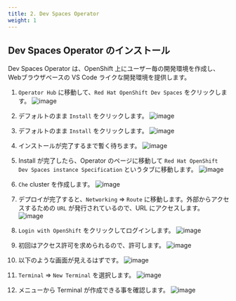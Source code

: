 ```yaml
---
title: 2. Dev Spaces Operator
weight: 1
---
```

## Dev Spaces Operator のインストール

Dev Spaces Operator は、OpenShift 上にユーザー毎の開発環境を作成し、Webブラウザベースの VS Code ライクな開発環境を提供します。

1. `Operator Hub` に移動して、`Red Hat OpenShift Dev Spaces` をクリックします。
![image](https://github.com/yuhkih/rosa-hcp-workshop/assets/8530492/f4c686f9-fe6d-4c73-bd88-1e40048a917b)

2. デフォルトのまま `Install` をクリックします。
![image](https://github.com/yuhkih/rosa-hcp-workshop/assets/8530492/1cc670c8-ff33-4e6d-94c6-149aef591220)

3. デフォルトのまま `Install` をクリックします。
![image](https://github.com/yuhkih/rosa-hcp-workshop/assets/8530492/cdb4fbcd-ac54-42ef-bd9b-568e5b089863)

4. インストールが完了するまで暫く待ちます。
![image](https://github.com/yuhkih/mcs-docs/assets/8530492/7e3e77ba-f104-4b22-8e6a-14a9f796e0bb)

5. Install が完了したら、Operator のページに移動して `Red Hat OpenShift Dev Spaces instance Specification` というタブに移動します。
![image](https://github.com/yuhkih/rosa-hcp-workshop/assets/8530492/9f6fd23b-3c04-4bdf-8688-cdf9d4edd6a7)

6. `Che` cluster を作成します。
![image](https://github.com/yuhkih/rosa-hcp-workshop/assets/8530492/346f38e1-7305-4435-ac25-80f803e81d63)

7. デプロイが完了すると、`Networking` => `Route` に移動します。外部からアクセスするための `URL` が発行されているので、URL にアクセスします。
![image](https://github.com/yuhkih/rosa-hcp-workshop/assets/8530492/da5b8722-6d70-4caf-989f-d571e4820e6a)

8. `Login with OpenShift` をクリックしてログインします。
![image](https://github.com/yuhkih/rosa-hcp-workshop/assets/8530492/11f9ce5d-e358-4e06-a2af-f824e6917f33)

9. 初回はアクセス許可を求められるので、許可します。
![image](https://github.com/yuhkih/rosa-hcp-workshop/assets/8530492/6c3a9002-fd41-47a6-808e-54af76a066bd)

10. 以下のような画面が見えるはずです。
![image](https://github.com/yuhkih/rosa-hcp-workshop/assets/8530492/cefc2628-73ad-45fa-b851-ab1c809ce9ce)

11. `Terminal` => `New Terminal` を選択します。
![image](https://github.com/yuhkih/rosa-hcp-workshop/assets/8530492/a3e74b02-d314-4a3b-af7e-4419545d5ac8)

12. メニューから Terminal が作成できる事を確認します。
![image](https://github.com/yuhkih/rosa-hcp-workshop/assets/8530492/8009f106-3181-4dc7-84c6-3393b7131511)

